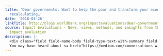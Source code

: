 ```yaml
---
title: 'Dear governments: Want to help the poor and transform your economy? Hold on,
  recalculating…'
date: '2018-03-26'
linkTitle: http://blogs.worldbank.org/impactevaluations/dear-governments-want-help-poor-and-transform-your-economy-hold-recalculating
source: Impact Evaluations - News, views, methods, and insights from the world of
  impact evaluation
description: |-
  <div class="field field-name-body field-type-text-with-summary field-label-hidden"><div class="field-items"><div class="field-item even"><p>
  You may have heard about <a href="https://medium.com/conversations-with-tyler/chris-blattman-tyler-cowen-development-conflict-doing-whats-interesting-e0a4821a8d53" rel="nofollow">Tyler Cowen’s interview with Chris Blattman</a> earlier this month. You would be forgiven, however, to have missed important news about cash transfers because, as far as I can tell
---
```

